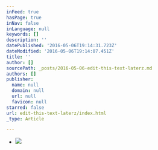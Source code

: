 ```yaml
---
inFeed: true
hasPage: true
inNav: false
inLanguage: null
keywords: []
description: ''
datePublished: '2016-05-06T19:14:31.723Z'
dateModified: '2016-05-06T19:14:07.451Z'
title: ''
author: []
sourcePath: _posts/2016-05-06-edit-this-text-laterz.md
authors: []
publisher:
  name: null
  domain: null
  url: null
  favicon: null
starred: false
url: edit-this-text-laterz/index.html
_type: Article

---
```

* ![](https://the-grid-user-content.s3-us-west-2.amazonaws.com/6fad685e-3ff9-42af-bc86-2cc71cdaa06c.jpg)